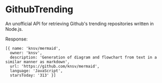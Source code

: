 GithubTrending
==============

An unofficial API for retrieving Github's trending repositories written in Node.js.

Response:
```
[{ name: 'knsv/mermaid',
  owner: 'knsv',
  description: 'Generation of diagram and flowchart from text in a similar manner as markdown',
  url: 'https://github.com/knsv/mermaid',
  language: 'JavaScript',
  starsToday: '313' }]
```
